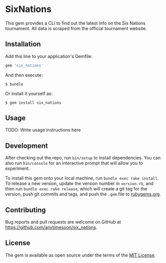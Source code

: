 # SixNations

This gem provides a CLI to find out the latest info on the Six Nations tournament. All data is scraped from the official tournament website.

## Installation

Add this line to your application's Gemfile:

```ruby
gem 'six_nations'
```

And then execute:

    $ bundle

Or install it yourself as:

    $ gem install six_nations

## Usage

TODO: Write usage instructions here

## Development

After checking out the repo, run `bin/setup` to install dependencies. You can also run `bin/console` for an interactive prompt that will allow you to experiment.

To install this gem onto your local machine, run `bundle exec rake install`. To release a new version, update the version number in `version.rb`, and then run `bundle exec rake release`, which will create a git tag for the version, push git commits and tags, and push the `.gem` file to [rubygems.org](https://rubygems.org).

## Contributing

Bug reports and pull requests are welcome on GitHub at https://github.com/anytimesoon/six_nations.


## License

The gem is available as open source under the terms of the [MIT License](http://opensource.org/licenses/MIT).
